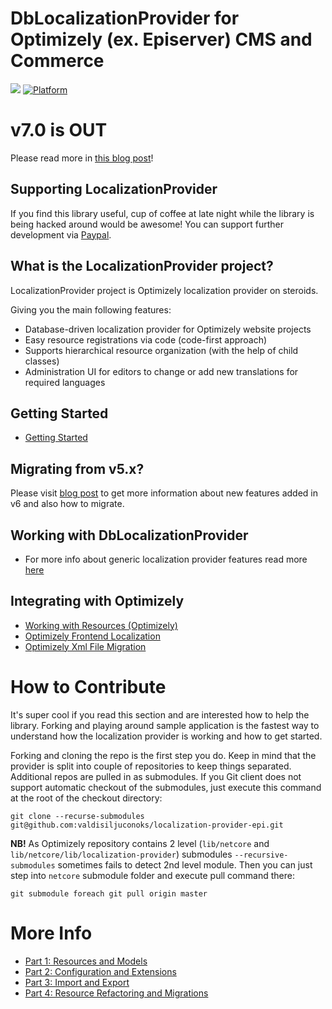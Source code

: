 # DbLocalizationProvider for Optimizely (ex. Episerver) CMS and Commerce

[<img src="https://tech-fellow-consulting.visualstudio.com/_apis/public/build/definitions/7cf5a00f-7a74-440c-83bd-45d6c8a80602/11/badge"/>](https://tech-fellow-consulting.visualstudio.com/localization-provider-epi/_build/index?definitionId=11)
[![Platform](https://img.shields.io/badge/Optimizely-%2012-blue.svg?style=flat)](http://world.optimizely.com/)

# v7.0 is OUT

Please read more in [this blog post](https://tech-fellow.eu/2022/01/23/dblocalizationprovider-for-optimizely/)!

## Supporting LocalizationProvider

If you find this library useful, cup of coffee at late night while the library is being hacked around would be awesome! You can support further development via [Paypal](https://paypal.me/valdisiljuconoks).

## What is the LocalizationProvider project?

LocalizationProvider project is Optimizely localization provider on steroids.

Giving you the main following features:
* Database-driven localization provider for Optimizely website projects
* Easy resource registrations via code (code-first approach)
* Supports hierarchical resource organization (with the help of child classes)
* Administration UI for editors to change or add new translations for required languages

## Getting Started
* [Getting Started](docs/getting-started-epi.md)

## Migrating from v5.x?
Please visit [blog post](https://tech-fellow.eu/2020/02/22/localization-provider-major-6/) to get more information about new features added in v6 and also how to migrate.

## Working with DbLocalizationProvider
* For more info about generic localization provider features read more [here](https://github.com/valdisiljuconoks/LocalizationProvider/blob/master/README.md)

## Integrating with Optimizely
* [Working with Resources (Optimizely)](docs/working-with-resources-epi.md)
* [Optimizely Frontend Localization](docs/jsresourcehandler-epi.md)
* [Optimizely Xml File Migration](docs/xml-migration-epi.md)

<!-- * [Admin UI (Optimizely)](docs/adminui-epi.md) -->

# How to Contribute

It's super cool if you read this section and are interested how to help the library. Forking and playing around sample application is the fastest way to understand how the localization provider is working and how to get started.

Forking and cloning the repo is the first step you do. Keep in mind that the provider is split into couple of repositories to keep things separated. Additional repos are pulled in as submodules. If you Git client does not support automatic checkout of the submodules, just execute this command at the root of the checkout directory:

```
git clone --recurse-submodules git@github.com:valdisiljuconoks/localization-provider-epi.git
```

**NB!** As Optimizely repository contains 2 level (`lib/netcore` and `lib/netcore/lib/localization-provider`) submodules `--recursive-submodules` sometimes fails to detect 2nd level module. Then you can just step into `netcore` submodule folder and execute pull command there:

```
git submodule foreach git pull origin master
```

# More Info

* [Part 1: Resources and Models](https://tech-fellow.eu/2016/03/16/db-localization-provider-part-1-resources-and-models/)
* [Part 2: Configuration and Extensions](https://tech-fellow.eu/2016/04/21/db-localization-provider-part-2-configuration-and-extensions/)
* [Part 3: Import and Export](https://tech-fellow.eu/2017/02/22/localization-provider-import-and-export-merge/)
* [Part 4: Resource Refactoring and Migrations](https://tech-fellow.eu/2017/10/10/localizationprovider-tree-view-export-and-migrations/)
